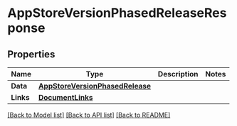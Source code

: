 # AppStoreVersionPhasedReleaseResponse

## Properties

Name | Type | Description | Notes
------------ | ------------- | ------------- | -------------
**Data** | [**AppStoreVersionPhasedRelease**](AppStoreVersionPhasedRelease.md) |  | 
**Links** | [**DocumentLinks**](DocumentLinks.md) |  | 

[[Back to Model list]](../README.md#documentation-for-models) [[Back to API list]](../README.md#documentation-for-api-endpoints) [[Back to README]](../README.md)


